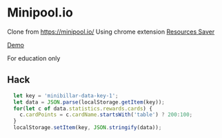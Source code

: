 # Minipool.io

Clone from https://minipool.io/
Using chrome extension [Resources Saver](https://github.com/up209d/ResourcesSaverExt)

[Demo](https://hoangtran0410.github.io/minipool.io/)

For education only

## Hack

```javascript
  let key = 'minibillar-data-key-1';
  let data = JSON.parse(localStorage.getItem(key));
  for(let c of data.statistics.rewards.cards) {
  	c.cardPoints = c.cardName.startsWith('table') ? 200:100;
  }
  localStorage.setItem(key, JSON.stringify(data));
```
